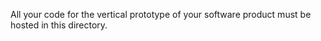 All your code for the vertical prototype of your software product must be hosted in this directory.
